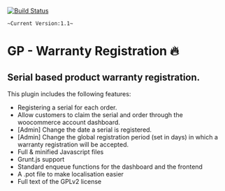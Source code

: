 [![Build Status](https://www.travis-ci.org/wpugph/WordPress-Plugin-Template.svg?branch=master)](https://www.travis-ci.org/wpugph/WordPress-Plugin-Template)

`~Current Version:1.1~`

GP - Warranty Registration 🔥‍
=========================

## Serial based product warranty registration.

This plugin includes the following features:

+ Registering a serial for each order.
+ Allow customers to claim the serial and order through the woocommerce account dashboard.
+ [Admin] Change the date a serial is registered.
+ [Admin] Change the global registration period (set in days) in which a warranty registration will be accepted.
+ Full & minified Javascript files
+ Grunt.js support
+ Standard enqueue functions for the dashboard and the frontend
+ A .pot file to make localisation easier
+ Full text of the GPLv2 license
